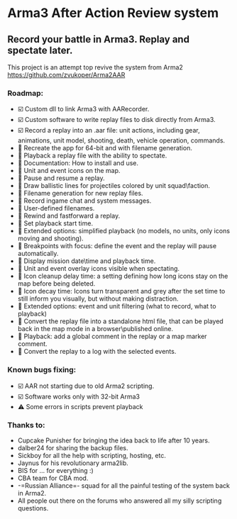 # Arma3 After Action Review system

## Record your battle in Arma3. Replay and spectate later.

This project is an attempt top revive the system from Arma2 https://github.com/zvukoper/Arma2AAR


### Roadmap:

* :ballot_box_with_check: Custom dll to link Arma3 with AARecorder.
* :ballot_box_with_check: Custom software to write replay files to disk directly from Arma3.
* :ballot_box_with_check: Record a replay into an .aar file: unit actions, including gear, animations, unit model, shooting, death, vehicle operation, commands.
* :black_square_button: Recreate the app for 64-bit and with filename generation.
* :black_square_button: Playback a replay file with the ability to spectate.
* :black_square_button: Documentation: How to install and use.
* :black_square_button: Unit and event icons on the map.
* :black_square_button: Pause and resume a replay.
* :black_square_button: Draw ballistic lines for projectiles colored by unit squad\faction.
* :black_square_button: Filename generation for new replay files.
* :black_square_button: Record ingame chat and system messages.
* :black_square_button: User-defined filenames.
* :black_square_button: Rewind and fastforward a replay.
* :black_square_button: Set playback start time.
* :black_square_button: Extended options: simplified playback (no models, no units, only icons moving and shooting).
* :black_square_button: Breakpoints with focus: define the event and the replay will pause automatically.
* :black_square_button: Display mission date\time and playback time.
* :black_square_button: Unit and event overlay icons visible when spectating.
* :black_square_button: Icon cleanup delay time: a setting defining how long icons stay on the map before being deleted.
* :black_square_button: Icon decay time: Icons turn transparent and grey after the set time to still inform you visually, but without making distraction.
* :black_square_button: Extended options: event and unit filtering (what to record, what to playback)
* :black_square_button: Convert the replay file into a standalone html file, that can be played back in the map mode in a browser\published online.
* :black_square_button: Playback: add a global comment in the replay or a map marker comment.
* :black_square_button: Convert the replay to a log with the selected events.


### Known bugs fixing:

* :ballot_box_with_check: AAR not starting due to old Arma2 scripting.
* :ballot_box_with_check: Software works only with 32-bit Arma3
* :warning: Some errors in scripts prevent playback



### Thanks to:

* Cupcake Punisher for bringing the idea back to life after 10 years.
* dalber24 for sharing the backup files.
* Sickboy for all the help with scripting, hosting, etc.
* Jaynus for his revolutionary arma2lib.
* BIS for ... for everything :)
* CBA team for CBA mod.
* -=Russian Alliance=- squad for all the painful testing of the system back in Arma2.
* All people out there on the forums who answered all my silly scripting questions.
